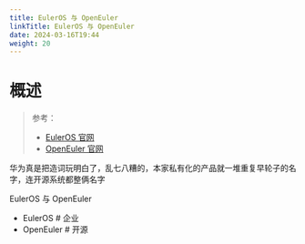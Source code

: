 ```yaml
---
title: EulerOS 与 OpenEuler
linkTitle: EulerOS 与 OpenEuler
date: 2024-03-16T19:44
weight: 20
---
```


# 概述

> 参考：
> 
> - [EulerOS 官网](https://developer.huaweicloud.com/ict/cn/site-euleros/euleros)
> - [OpenEuler 官网](https://www.openeuler.org/zh/)

华为真是把造词玩明白了，乱七八糟的，本家私有化的产品就一堆重复早轮子的名字，连开源系统都整俩名字

EulerOS 与 OpenEuler

- EulerOS # 企业
- OpenEuler # 开源


